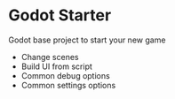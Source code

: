 # Godot Starter

Godot base project to start your new game

- Change scenes
- Build UI from script
- Common debug options
- Common settings options
